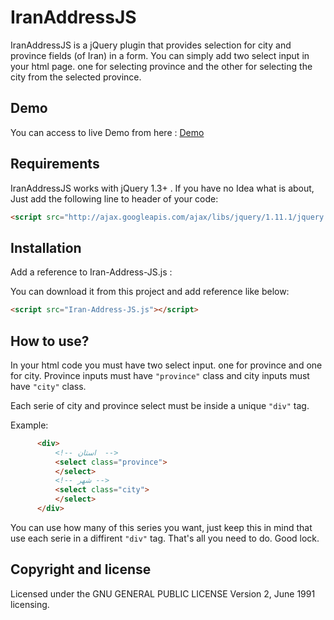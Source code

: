 # IranAddressJS
IranAddressJS is a jQuery plugin that provides selection for city and province fields (of Iran) in a form. You can simply add two select input in your html page. one for selecting province and the other for selecting the city from the selected province.

## Demo
You can access to live Demo from here : [Demo](http://jsfiddle.net/hosseinRashno/8z8Lo5oL/3/)

## Requirements

IranAddressJS works with jQuery 1.3+ . If you have no Idea what is about, Just add the following line to header of your code:

```html
<script src="http://ajax.googleapis.com/ajax/libs/jquery/1.11.1/jquery.min.js"></script>
```

## Installation

Add a reference to Iran-Address-JS.js :

  You can download it from this project and add reference like below:

```html
<script src="Iran-Address-JS.js"></script>
```

## How to use?

In your html code you must have two select input. one for province and one for city. Province inputs must have ```"province"``` class and city inputs must have ```"city"``` class.
  
Each serie of city and province select must be inside a unique ```"div"``` tag.
  
Example:
  
  ```html
        <div>
            <!-- استان  -->
            <select class="province">
            </select>
            <!-- شهر -->
            <select class="city">
            </select>
        </div>
```

You can use how many of this series you want, just keep this in mind that use each serie in a diffirent ```"div"``` tag. That's all you need to do. Good lock.

## Copyright and license

Licensed under the GNU GENERAL PUBLIC LICENSE Version 2, June 1991 licensing.
